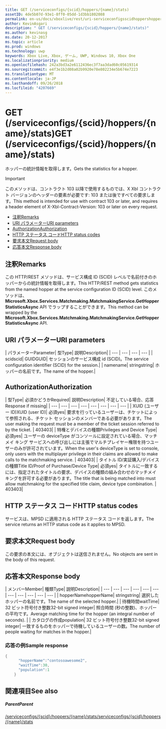 ```yaml
---
title: GET (/serviceconfigs/{scid}/hoppers/{name}/stats)
assetID: 4de5b07d-93e1-8ff0-05dd-1d3bb1802088
permalink: en-us/docs/xboxlive/rest/uri-serviceconfigsscidhoppershoppernamestatsget.html
author: KevinAsgari
description: " GET (/serviceconfigs/{scid}/hoppers/{name}/stats)"
ms.author: kevinasg
ms.date: 20-12-2017
ms.topic: article
ms.prod: windows
ms.technology: uwp
keywords: Xbox Live, Xbox, ゲーム, UWP, Windows 10, Xbox One
ms.localizationpriority: medium
ms.openlocfilehash: 242a3bd3a2e6112436ec3f7aa3dad60c05619314
ms.sourcegitcommit: e4f3e1b2d08a02b9920e78e802234e5b674e7223
ms.translationtype: MT
ms.contentlocale: ja-JP
ms.lasthandoff: 09/26/2018
ms.locfileid: "4207669"
---
```

# <a name="get-serviceconfigsscidhoppersnamestats"></a><span data-ttu-id="adc25-104">GET (/serviceconfigs/{scid}/hoppers/{name}/stats)</span><span class="sxs-lookup"><span data-stu-id="adc25-104">GET (/serviceconfigs/{scid}/hoppers/{name}/stats)</span></span>

<span data-ttu-id="adc25-105">ホッパーの統計情報を取得します。</span><span class="sxs-lookup"><span data-stu-id="adc25-105">Gets the statistics for a hopper.</span></span>

> [!IMPORTANT]
> <span data-ttu-id="adc25-106">このメソッドは、コントラクト 103 以降で使用するものでは、X Xbl コントラクト バージョンのヘッダーの要素が必要です: 103 または後ですべての要求します。</span><span class="sxs-lookup"><span data-stu-id="adc25-106">This method is intended for use with contract 103 or later, and requires a header element of X-Xbl-Contract-Version: 103 or later on every request.</span></span>

  * [<span data-ttu-id="adc25-107">注釈</span><span class="sxs-lookup"><span data-stu-id="adc25-107">Remarks</span></span>](#ID4ET)
  * [<span data-ttu-id="adc25-108">URI パラメーター</span><span class="sxs-lookup"><span data-stu-id="adc25-108">URI parameters</span></span>](#ID4E5)
  * [<span data-ttu-id="adc25-109">Authorization</span><span class="sxs-lookup"><span data-stu-id="adc25-109">Authorization</span></span>](#ID4EJB)
  * [<span data-ttu-id="adc25-110">HTTP ステータス コード</span><span class="sxs-lookup"><span data-stu-id="adc25-110">HTTP status codes</span></span>](#ID4E3C)
  * [<span data-ttu-id="adc25-111">要求本文</span><span class="sxs-lookup"><span data-stu-id="adc25-111">Request body</span></span>](#ID4EFD)
  * [<span data-ttu-id="adc25-112">応答本文</span><span class="sxs-lookup"><span data-stu-id="adc25-112">Response body</span></span>](#ID4EQD)

<a id="ID4ET"></a>


## <a name="remarks"></a><span data-ttu-id="adc25-113">注釈</span><span class="sxs-lookup"><span data-stu-id="adc25-113">Remarks</span></span>
<span data-ttu-id="adc25-114">この HTTP/REST メソッドは、サービス構成 ID (SCID) レベルで名前付きのホッパーからの統計情報を取得します。</span><span class="sxs-lookup"><span data-stu-id="adc25-114">This HTTP/REST method gets statistics from the named hopper at the service configuration ID (SCID) level.</span></span> <span data-ttu-id="adc25-115">このメソッドは、 **Microsoft.Xbox.Services.Matchmaking.MatchmakingService.GetHopperStatisticsAsync** API でラップすることができます。</span><span class="sxs-lookup"><span data-stu-id="adc25-115">This method can be wrapped by the **Microsoft.Xbox.Services.Matchmaking.MatchmakingService.GetHopperStatisticsAsync** API.</span></span>  
<a id="ID4E5"></a>


## <a name="uri-parameters"></a><span data-ttu-id="adc25-116">URI パラメーター</span><span class="sxs-lookup"><span data-stu-id="adc25-116">URI parameters</span></span>

| <span data-ttu-id="adc25-117">パラメーター</span><span class="sxs-lookup"><span data-stu-id="adc25-117">Parameter</span></span>| <span data-ttu-id="adc25-118">型</span><span class="sxs-lookup"><span data-stu-id="adc25-118">Type</span></span>| <span data-ttu-id="adc25-119">説明</span><span class="sxs-lookup"><span data-stu-id="adc25-119">Description</span></span>|
| --- | --- | --- | --- |
| <span data-ttu-id="adc25-120">scid</span><span class="sxs-lookup"><span data-stu-id="adc25-120">scid</span></span>| <span data-ttu-id="adc25-121">GUID</span><span class="sxs-lookup"><span data-stu-id="adc25-121">GUID</span></span>| <span data-ttu-id="adc25-122">セッションのサービス構成 id (SCID)。</span><span class="sxs-lookup"><span data-stu-id="adc25-122">The service configuration identifier (SCID) for the session.</span></span>|
| <span data-ttu-id="adc25-123">name</span><span class="sxs-lookup"><span data-stu-id="adc25-123">name</span></span>| <span data-ttu-id="adc25-124">string</span><span class="sxs-lookup"><span data-stu-id="adc25-124">string</span></span>| <span data-ttu-id="adc25-125">ホッパーの名前です。</span><span class="sxs-lookup"><span data-stu-id="adc25-125">The name of the hopper.</span></span>|

<a id="ID4EJB"></a>


## <a name="authorization"></a><span data-ttu-id="adc25-126">Authorization</span><span class="sxs-lookup"><span data-stu-id="adc25-126">Authorization</span></span>

| <span data-ttu-id="adc25-127">型</span><span class="sxs-lookup"><span data-stu-id="adc25-127">Type</span></span>| <span data-ttu-id="adc25-128">必須かどうか</span><span class="sxs-lookup"><span data-stu-id="adc25-128">Required</span></span>| <span data-ttu-id="adc25-129">説明</span><span class="sxs-lookup"><span data-stu-id="adc25-129">Description</span></span>| <span data-ttu-id="adc25-130">不足している場合、応答</span><span class="sxs-lookup"><span data-stu-id="adc25-130">Response if missing</span></span>|
| --- | --- | --- | --- | --- | --- | --- | --- |
| <span data-ttu-id="adc25-131">XUID (ユーザー ID)</span><span class="sxs-lookup"><span data-stu-id="adc25-131">XUID (user ID)</span></span>| <span data-ttu-id="adc25-132">必須</span><span class="sxs-lookup"><span data-stu-id="adc25-132">yes</span></span>| <span data-ttu-id="adc25-133">要求を行っているユーザーは、チケットによって参照される、チケット セッションのメンバーである必要があります。</span><span class="sxs-lookup"><span data-stu-id="adc25-133">The user making the request must be a member of the ticket session referred to by the ticket.</span></span> | <span data-ttu-id="adc25-134">403</span><span class="sxs-lookup"><span data-stu-id="adc25-134">403</span></span>|
| <span data-ttu-id="adc25-135">特権とデバイスの種類</span><span class="sxs-lookup"><span data-stu-id="adc25-135">Privileges and Device Type</span></span>| <span data-ttu-id="adc25-136">必須</span><span class="sxs-lookup"><span data-stu-id="adc25-136">yes</span></span>| <span data-ttu-id="adc25-137">ユーザーの deviceType がコンソールに設定されている場合、マッチメイ キング サービスへの呼び出しには主張でマルチプレイヤー権限を持つユーザーのみが許可されています。</span><span class="sxs-lookup"><span data-stu-id="adc25-137">When the user's deviceType is set to console, only users with the multiplayer privilege in their claims are allowed to make calls to the matchmaking service.</span></span> | <span data-ttu-id="adc25-138">403</span><span class="sxs-lookup"><span data-stu-id="adc25-138">403</span></span>|
| <span data-ttu-id="adc25-139">タイトル ID/実証購入/デバイスの種類</span><span class="sxs-lookup"><span data-stu-id="adc25-139">Title ID/Proof of Purchase/Device Type</span></span>| <span data-ttu-id="adc25-140">必須</span><span class="sxs-lookup"><span data-stu-id="adc25-140">yes</span></span>| <span data-ttu-id="adc25-141">タイトルに一致するには、指定されたタイトルの要求、デバイスの種類の組み合わせのマッチメイ キングを許可する必要があります。</span><span class="sxs-lookup"><span data-stu-id="adc25-141">The title that is being matched into must allow matchmaking for the specified title claim, device type combination.</span></span> | <span data-ttu-id="adc25-142">403</span><span class="sxs-lookup"><span data-stu-id="adc25-142">403</span></span>|

<a id="ID4E3C"></a>


## <a name="http-status-codes"></a><span data-ttu-id="adc25-143">HTTP ステータス コード</span><span class="sxs-lookup"><span data-stu-id="adc25-143">HTTP status codes</span></span>
<span data-ttu-id="adc25-144">サービスは、MPSD に適用される HTTP ステータス コードを返します。</span><span class="sxs-lookup"><span data-stu-id="adc25-144">The service returns an HTTP status code as it applies to MPSD.</span></span>  
<a id="ID4EFD"></a>


## <a name="request-body"></a><span data-ttu-id="adc25-145">要求本文</span><span class="sxs-lookup"><span data-stu-id="adc25-145">Request body</span></span>

<span data-ttu-id="adc25-146">この要求の本文には、オブジェクトは送信されません。</span><span class="sxs-lookup"><span data-stu-id="adc25-146">No objects are sent in the body of this request.</span></span>

<a id="ID4EQD"></a>


## <a name="response-body"></a><span data-ttu-id="adc25-147">応答本文</span><span class="sxs-lookup"><span data-stu-id="adc25-147">Response body</span></span>

| <span data-ttu-id="adc25-148">メンバー</span><span class="sxs-lookup"><span data-stu-id="adc25-148">Member</span></span>| <span data-ttu-id="adc25-149">種類</span><span class="sxs-lookup"><span data-stu-id="adc25-149">Type</span></span>| <span data-ttu-id="adc25-150">説明</span><span class="sxs-lookup"><span data-stu-id="adc25-150">Description</span></span>|
| --- | --- | --- | --- | --- | --- | --- | --- | --- | --- | --- |
| <span data-ttu-id="adc25-151">hopperName</span><span class="sxs-lookup"><span data-stu-id="adc25-151">hopperName</span></span>| <span data-ttu-id="adc25-152">string</span><span class="sxs-lookup"><span data-stu-id="adc25-152">string</span></span>| <span data-ttu-id="adc25-153">選択したホッパーの名前です。</span><span class="sxs-lookup"><span data-stu-id="adc25-153">The name of the selected hopper.</span></span>|
| <span data-ttu-id="adc25-154">待機時間</span><span class="sxs-lookup"><span data-stu-id="adc25-154">waitTime</span></span>| <span data-ttu-id="adc25-155">32 ビット符号付き整数</span><span class="sxs-lookup"><span data-stu-id="adc25-155">32-bit signed integer</span></span>| <span data-ttu-id="adc25-156">照合時間 (秒の整数)、ホッパーの平均です。</span><span class="sxs-lookup"><span data-stu-id="adc25-156">Average matching time for the hopper (an integral number of seconds).</span></span> |
| <span data-ttu-id="adc25-157">カタログの作成</span><span class="sxs-lookup"><span data-stu-id="adc25-157">population</span></span>| <span data-ttu-id="adc25-158">32 ビット符号付き整数</span><span class="sxs-lookup"><span data-stu-id="adc25-158">32-bit signed integer</span></span>| <span data-ttu-id="adc25-159">一致するものをホッパーで待機しているユーザーの数。</span><span class="sxs-lookup"><span data-stu-id="adc25-159">The number of people waiting for matches in the hopper.</span></span>|

<a id="ID4E1D"></a>


### <a name="sample-response"></a><span data-ttu-id="adc25-160">応答の例</span><span class="sxs-lookup"><span data-stu-id="adc25-160">Sample response</span></span>


```cpp
{
      "hopperName":"contosoawesome2",
      "waitTime":30,
      "population":1
    }


```


<a id="ID4EJE"></a>


## <a name="see-also"></a><span data-ttu-id="adc25-161">関連項目</span><span class="sxs-lookup"><span data-stu-id="adc25-161">See also</span></span>

<a id="ID4ELE"></a>


##### <a name="parent"></a><span data-ttu-id="adc25-162">Parent</span><span class="sxs-lookup"><span data-stu-id="adc25-162">Parent</span></span>  

[<span data-ttu-id="adc25-163">/serviceconfigs/{scid}/hoppers/{name}/stats</span><span class="sxs-lookup"><span data-stu-id="adc25-163">/serviceconfigs/{scid}/hoppers/{name}/stats</span></span>](uri-serviceconfigsscidhoppershoppernamestats.md)
